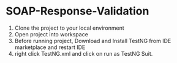 # SOAP-Response-Validation
1. Clone the project to your local environment
2. Open project into workspace
3. Before running project, Download and Install TestNG from IDE marketplace and restart IDE
4. right click TestNG.xml and click on run as TestNG Suit.


